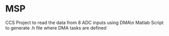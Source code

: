 # MSP
CCS Project to read the data from 8 ADC inputs using DMA\n
Matlab Script to generate .h file where DMA tasks are defined
